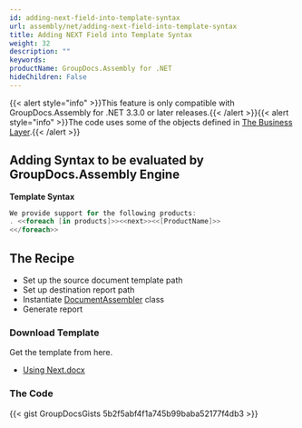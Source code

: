 ```yaml
---
id: adding-next-field-into-template-syntax
url: assembly/net/adding-next-field-into-template-syntax
title: Adding NEXT Field into Template Syntax
weight: 32
description: ""
keywords: 
productName: GroupDocs.Assembly for .NET
hideChildren: False
---
```

{{< alert style="info" >}}This feature is only compatible with GroupDocs.Assembly for .NET 3.3.0 or later releases.{{< /alert >}}{{< alert style="info" >}}The code uses some of the objects defined in [The Business Layer](https://docs.groupdocs.com/assembly/net/the-business-layer/).{{< /alert >}}

## Adding Syntax to be evaluated by GroupDocs.Assembly Engine

**Template Syntax**

```csharp
We provide support for the following products:
. <<foreach [in products]>><<next>><<[ProductName]>>
<</foreach>>
```

## The Recipe

*   Set up the source document template path
*   Set up destination report path
*   Instantiate [DocumentAssembler](https://reference.groupdocs.com/net/assembly/groupdocs.assembly/documentassembler) class
*   Generate report

### Download Template

Get the template from here.

*   [Using Next.docx](https://github.com/groupdocs-assembly/GroupDocs.Assembly-for-.NET/blob/master/Examples/Data/Source/Word%20Templates/Using%20Next.docx?raw=true)

### The Code

{{< gist GroupDocsGists 5b2f5abf4f1a745b99baba52177f4db3 >}}
